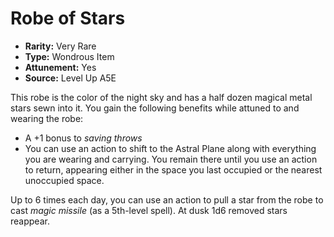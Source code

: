 
# Robe of Stars

* **Rarity:** Very Rare
* **Type:** Wondrous Item
* **Attunement:** Yes
* **Source:** Level Up A5E


This robe is the color of the night sky and has a half dozen magical metal stars sewn into it. You gain the following benefits while attuned to and wearing the robe:

* A +1 bonus to _saving throws_
* You can use an action to shift to the Astral Plane along with everything you are wearing and carrying. You remain there until you use an action to return, appearing either in the space you last occupied or the nearest unoccupied space.

Up to 6 times each day, you can use an action to pull a star from the robe to cast _magic missile_  (as a 5th-level spell). At dusk 1d6 removed stars reappear.
